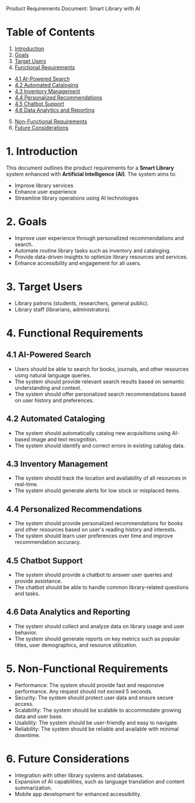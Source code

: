 Product Requirements Document: Smart Library with AI
# Table of Contents
1. [Introduction](#1-introduction)
2. [Goals](#2-goals)
3. [Target Users](#3-target-users)
4. [Functional Requirements](#4-functional-requirements)
  - [4.1 AI-Powered Search](#41-ai-powered-search)
  - [4.2 Automated Cataloging](#42-automated-cataloging)
  - [4.3 Inventory Management](#43-inventory-management)
  - [4.4 Personalized Recommendations](#44-personalized-recommendations)
  - [4.5 Chatbot Support](#45-chatbot-support)
  - [4.6 Data Analytics and Reporting](#46-data-analytics-and-reporting)
5. [Non-Functional Requirements](#5-non-functional-requirements)
6. [Future Considerations](#6-future-considerations)

# 1. Introduction
This document outlines the product requirements for a **Smart Library** system enhanced with **Artificial Intelligence (AI)**. The system aims to:
- Improve library services
- Enhance user experience
- Streamline library operations using AI technologies

# 2. Goals
- Improve user experience through personalized recommendations and search.
- Automate routine library tasks such as inventory and cataloging.
- Provide data-driven insights to optimize library resources and services.
- Enhance accessibility and engagement for all users.

# 3. Target Users
- Library patrons (students, researchers, general public).
- Library staff (librarians, administrators).

# 4. Functional Requirements
## 4.1 AI-Powered Search
- Users should be able to search for books, journals, and other resources using natural language queries.
- The system should provide relevant search results based on semantic understanding and context.
- The system should offer personalized search recommendations based on user history and preferences.

## 4.2 Automated Cataloging
- The system should automatically catalog new acquisitions using AI-based image and text recognition.
- The system should identify and correct errors in existing catalog data.

## 4.3 Inventory Management
- The system should track the location and availability of all resources in real-time.
- The system should generate alerts for low stock or misplaced items.

## 4.4 Personalized Recommendations
- The system should provide personalized recommendations for books and other resources based on user's reading history and interests.
- The system should learn user preferences over time and improve recommendation accuracy.

## 4.5 Chatbot Support
- The system should provide a chatbot to answer user queries and provide assistance.
- The chatbot should be able to handle common library-related questions and tasks.

## 4.6 Data Analytics and Reporting
- The system should collect and analyze data on library usage and user behavior.
- The system should generate reports on key metrics such as popular titles, user demographics, and resource utilization.

# 5. Non-Functional Requirements
- Performance: The system should provide fast and responsive performance. Any request should not exceed 5 seconds.
- Security: The system should protect user data and ensure secure access.
- Scalability: The system should be scalable to accommodate growing data and user base.
- Usability: The system should be user-friendly and easy to navigate.
- Reliability: The system should be reliable and available with minimal downtime.

# 6. Future Considerations
- Integration with other library systems and databases.
- Expansion of AI capabilities, such as language translation and content summarization.
- Mobile app development for enhanced accessibility.
